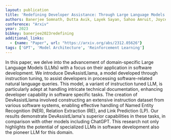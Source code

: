 ```yaml
---
layout: publication
title: 'Redefining Developer Assistance: Through Large Language Models In Software Ecosystem'
authors: Banerjee Somnath, Dutta Avik, Layek Sayan, Sahoo Amruit, Joyce Sam Conrad, Hazra Rima
conference: "Arxiv"
year: 2023
bibkey: banerjee2023redefining
additional_links:
  - {name: "Paper", url: "https://arxiv.org/abs/2312.05626"}
tags: ['GPT', 'Model Architecture', 'Reinforcement Learning']
---
```

In this paper, we delve into the advancement of domain-specific Large
Language Models (LLMs) with a focus on their application in software
development. We introduce DevAssistLlama, a model developed through instruction
tuning, to assist developers in processing software-related natural language
queries. This model, a variant of instruction tuned LLM, is particularly adept
at handling intricate technical documentation, enhancing developer capability
in software specific tasks. The creation of DevAssistLlama involved
constructing an extensive instruction dataset from various software systems,
enabling effective handling of Named Entity Recognition (NER), Relation
Extraction (RE), and Link Prediction (LP). Our results demonstrate
DevAssistLlama's superior capabilities in these tasks, in comparison with other
models including ChatGPT. This research not only highlights the potential of
specialized LLMs in software development also the pioneer LLM for this domain.
